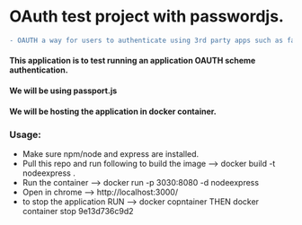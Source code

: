 # OAuth test project with passwordjs.

```diff
- OAUTH a way for users to authenticate using 3rd party apps such as facebook google.
```

#### This application is to test running an application OAUTH scheme authentication.
#### We will be using passport.js
#### We will be hosting the application in docker container.

### Usage:
- Make sure npm/node and express are installed.
- Pull this repo and run following to build the image --> docker build -t nodeexpress .
- Run the container --> docker run -p 3030:8080 -d nodeexpress
- Open in  chrome --> http://localhost:3000/
- to stop the application RUN --> docker copntainer THEN docker container stop 9e13d736c9d2
